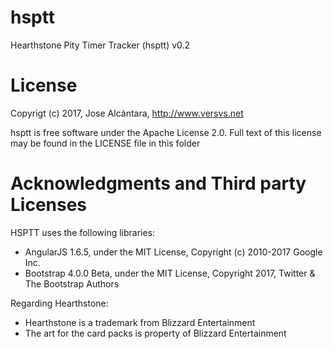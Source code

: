 # hsptt

Hearthstone Pity Timer Tracker (hsptt) v0.2

# License

Copyrigt (c) 2017, Jose Alcántara, http://www.versvs.net

hsptt is free software under the Apache License 2.0. Full text of this license may be found in the LICENSE file in this folder

# Acknowledgments and Third party Licenses

HSPTT uses the following libraries:

* AngularJS 1.6.5, under the MIT License, Copyright (c) 2010-2017 Google Inc.
* Bootstrap 4.0.0 Beta, under the MIT License, Copyright 2017, Twitter & The Bootstrap Authors

Regarding Hearthstone:

* Hearthstone is a trademark from Blizzard Entertainment
* The art for the card packs is property of Blizzard Entertainment
